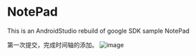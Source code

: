 # NotePad
This is an AndroidStudio rebuild of google SDK sample NotePad

第一次提交，完成时间轴的添加。
![image](https://user-images.githubusercontent.com/63631274/118487178-089ffe80-b74d-11eb-9e12-e80a636eaa4d.png)
